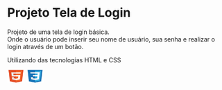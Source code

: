 <h1>Projeto Tela de Login</h1>

<p>Projeto de uma tela de login básica. 
<br>Onde o usuário pode inserir seu nome de usuário, sua senha e realizar o login através de um botão.</p>

<p>Utilizando das tecnologias HTML e CSS </p>
<div style="display: inline_block">
  
  <img align="center" alt="HTML" height="30" width="40" src="https://raw.githubusercontent.com/devicons/devicon/master/icons/html5/html5-original.svg">
  <img align="center" alt="CSS" height="30" width="40" src="https://raw.githubusercontent.com/devicons/devicon/master/icons/css3/css3-original.svg">
 
  
</div>
